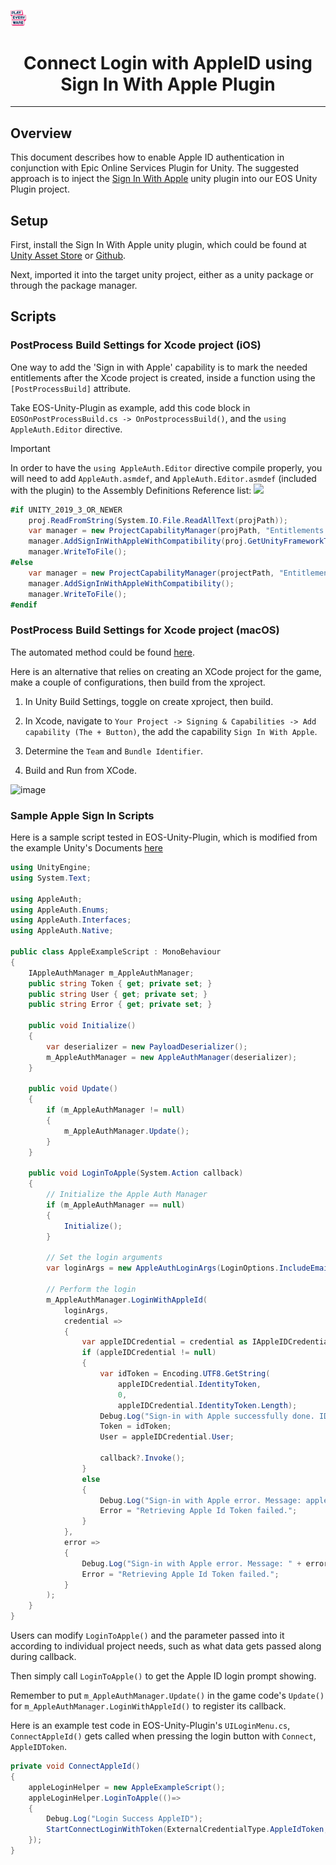<a href="/readme.md"><img src="/docs/images/PlayEveryWareLogo.gif" alt="README.md" width="5%"/></a>

# <div align="center">Connect Login with AppleID using Sign In With Apple Plugin</div>
---

## Overview

This document describes how to enable Apple ID authentication in conjunction with Epic Online Services Plugin for Unity. The suggested approach is to inject the [Sign In With Apple](https://github.com/lupidan/apple-signin-unity) unity plugin into our EOS Unity Plugin project.

## Setup

First, install the Sign In With Apple unity plugin, which could be found at [Unity Asset Store](https://assetstore.unity.com/packages/tools/integration/sign-in-with-apple-unity-plugin-152088) or [Github](https://github.com/lupidan/apple-signin-unity).  

Next, imported it into the target unity project, either as a unity package or through the package manager.

## Scripts

### PostProcess Build Settings for Xcode project (iOS)

One way to add the 'Sign in with Apple' capability is to mark the needed entitlements after the Xcode project is created, inside a function using the `[PostProcessBuild]` attribute.  

Take EOS-Unity-Plugin as example, add this code block in `EOSOnPostProcessBuild.cs -> OnPostprocessBuild()`, and the `using AppleAuth.Editor` directive.

> [!IMPORTANT]
> In order to have the `using AppleAuth.Editor` directive compile properly, you will need to add `AppleAuth.asmdef`, and `AppleAuth.Editor.asmdef` (included with the plugin) to the Assembly Definitions Reference list:
> ![](https://user-images.githubusercontent.com/36757173/219812051-f4482a35-7cac-4a18-bc22-29660fc8d32b.png)

```cs
#if UNITY_2019_3_OR_NEWER
    proj.ReadFromString(System.IO.File.ReadAllText(projPath));
    var manager = new ProjectCapabilityManager(projPath, "Entitlements.entitlements", null, proj.GetUnityMainTargetGuid());
    manager.AddSignInWithAppleWithCompatibility(proj.GetUnityFrameworkTargetGuid());
    manager.WriteToFile();
#else
    var manager = new ProjectCapabilityManager(projectPath, "Entitlements.entitlements", PBXProject.GetUnityTargetName());
    manager.AddSignInWithAppleWithCompatibility();
    manager.WriteToFile();
#endif
```

### PostProcess Build Settings for Xcode project (macOS)

The automated method could be found [here](https://github.com/lupidan/apple-signin-unity/blob/master/docs/macOS_NOTES.md). 

Here is an alternative that relies on creating an XCode project for the game, make a couple of configurations, then build from the xproject.

1. In Unity Build Settings, toggle on create xproject, then build.

2. In Xcode, navigate to `Your Project -> Signing & Capabilities -> Add capability (The + Button)`, the add the capability `Sign In With Apple`. 

3. Determine the `Team` and `Bundle Identifier`. 

4. Build and Run from XCode.  

![image](https://user-images.githubusercontent.com/36757173/221330764-1df29598-dc3b-4a27-9fba-3a8b27f0f500.png)

### Sample Apple Sign In Scripts

Here is a sample script tested in EOS-Unity-Plugin, which is modified from the example Unity's Documents [here](https://docs.unity.com/authentication/en/manual/SettingupAppleSignin)

```cs
using UnityEngine;
using System.Text;

using AppleAuth;
using AppleAuth.Enums;
using AppleAuth.Interfaces;
using AppleAuth.Native;

public class AppleExampleScript : MonoBehaviour
{
    IAppleAuthManager m_AppleAuthManager;
    public string Token { get; private set; }
    public string User { get; private set; }
    public string Error { get; private set; }

    public void Initialize()
    {
        var deserializer = new PayloadDeserializer();
        m_AppleAuthManager = new AppleAuthManager(deserializer);
    }

    public void Update()
    {
        if (m_AppleAuthManager != null)
        {
            m_AppleAuthManager.Update();
        }
    }

    public void LoginToApple(System.Action callback)
    {
        // Initialize the Apple Auth Manager
        if (m_AppleAuthManager == null)
        {
            Initialize();
        }

        // Set the login arguments
        var loginArgs = new AppleAuthLoginArgs(LoginOptions.IncludeEmail | LoginOptions.IncludeFullName);

        // Perform the login
        m_AppleAuthManager.LoginWithAppleId(
            loginArgs,
            credential =>
            {
                var appleIDCredential = credential as IAppleIDCredential;
                if (appleIDCredential != null)
                {
                    var idToken = Encoding.UTF8.GetString(
                        appleIDCredential.IdentityToken,
                        0,
                        appleIDCredential.IdentityToken.Length);
                    Debug.Log("Sign-in with Apple successfully done. IDToken: " + idToken);
                    Token = idToken;
                    User = appleIDCredential.User;

                    callback?.Invoke();
                }
                else
                {
                    Debug.Log("Sign-in with Apple error. Message: appleIDCredential is null");
                    Error = "Retrieving Apple Id Token failed.";
                }
            },
            error =>
            {
                Debug.Log("Sign-in with Apple error. Message: " + error);
                Error = "Retrieving Apple Id Token failed.";
            }
        );
    }
}
```

Users can modify `LoginToApple()` and the parameter passed into it according to individual project needs, such as what data gets passed along during callback.  

Then simply call `LoginToApple()` to get the Apple ID login prompt showing.  

Remember to put `m_AppleAuthManager.Update()` in the game code's `Update()` for `m_AppleAuthManager.LoginWithAppleId()` to register its callback.  
 
Here is an example test code in EOS-Unity-Plugin's `UILoginMenu.cs`, `ConnectAppleId()` gets called when pressing the login button with `Connect`, `AppleIDToken`.   

```cs
private void ConnectAppleId()
{
    appleLoginHelper = new AppleExampleScript();
    appleLoginHelper.LoginToApple(()=>
    {
        Debug.Log("Login Success AppleID");
        StartConnectLoginWithToken(ExternalCredentialType.AppleIdToken, appleLoginHelper.Token, appleLoginHelper.User.Remove(31));
    });
}
```